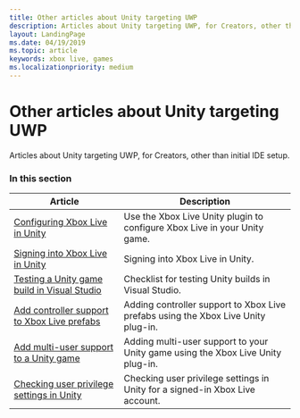 ```yaml
---
title: Other articles about Unity targeting UWP
description: Articles about Unity targeting UWP, for Creators, other than initial IDE setup.
layout: LandingPage
ms.date: 04/19/2019
ms.topic: article
keywords: xbox live, games
ms.localizationpriority: medium
---
```


# Other articles about Unity targeting UWP

Articles about Unity targeting UWP, for Creators, other than initial IDE setup.


### In this section

| Article | Description |
|---------|-------------|
| [Configuring Xbox Live in Unity](../get-started-with-creators/configure-xbox-live-in-unity.md) | Use the Xbox Live Unity plugin to configure Xbox Live in your Unity game. |
| [Signing into Xbox Live in Unity](../get-started-with-creators/unity-signin-nav.md) | Signing into Xbox Live in Unity. |
| [Testing a Unity game build in Visual Studio](../get-started-with-creators/test-visual-studio-build.md) |Checklist for testing Unity builds in Visual Studio.  |
| [Add controller support to Xbox Live prefabs](../get-started-with-creators/add-controller-support-to-xbox-live-prefabs.md) | Adding controller support to Xbox Live prefabs using the Xbox Live Unity plug-in. |
| [Add multi-user support to a Unity game](../get-started-with-creators/add-multi-user-support.md) | Adding multi-user support to your Unity game using the Xbox Live Unity plug-in. |
| [Checking user privilege settings in Unity](../get-started-with-creators/check-user-privileges-in-unity.md) | Checking user privilege settings in Unity for a signed-in Xbox Live account. |
